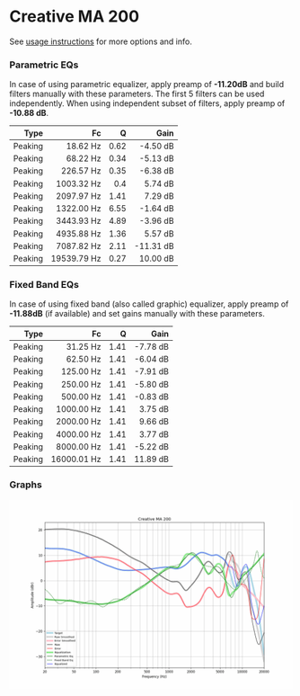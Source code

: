 # Creative MA 200
See [usage instructions](https://github.com/jaakkopasanen/AutoEq#usage) for more options and info.

### Parametric EQs
In case of using parametric equalizer, apply preamp of **-11.20dB** and build filters manually
with these parameters. The first 5 filters can be used independently.
When using independent subset of filters, apply preamp of **-10.88 dB**.

| Type    | Fc          |    Q | Gain      |
|--------:|------------:|-----:|----------:|
| Peaking | 18.62 Hz    | 0.62 | -4.50 dB  |
| Peaking | 68.22 Hz    | 0.34 | -5.13 dB  |
| Peaking | 226.57 Hz   | 0.35 | -6.38 dB  |
| Peaking | 1003.32 Hz  | 0.4  | 5.74 dB   |
| Peaking | 2097.97 Hz  | 1.41 | 7.29 dB   |
| Peaking | 1322.00 Hz  | 6.55 | -1.64 dB  |
| Peaking | 3443.93 Hz  | 4.89 | -3.96 dB  |
| Peaking | 4935.88 Hz  | 1.36 | 5.57 dB   |
| Peaking | 7087.82 Hz  | 2.11 | -11.31 dB |
| Peaking | 19539.79 Hz | 0.27 | 10.00 dB  |

### Fixed Band EQs
In case of using fixed band (also called graphic) equalizer, apply preamp of **-11.88dB**
(if available) and set gains manually with these parameters.

| Type    | Fc          |    Q | Gain     |
|--------:|------------:|-----:|---------:|
| Peaking | 31.25 Hz    | 1.41 | -7.78 dB |
| Peaking | 62.50 Hz    | 1.41 | -6.04 dB |
| Peaking | 125.00 Hz   | 1.41 | -7.91 dB |
| Peaking | 250.00 Hz   | 1.41 | -5.80 dB |
| Peaking | 500.00 Hz   | 1.41 | -0.83 dB |
| Peaking | 1000.00 Hz  | 1.41 | 3.75 dB  |
| Peaking | 2000.00 Hz  | 1.41 | 9.66 dB  |
| Peaking | 4000.00 Hz  | 1.41 | 3.77 dB  |
| Peaking | 8000.00 Hz  | 1.41 | -5.22 dB |
| Peaking | 16000.01 Hz | 1.41 | 11.89 dB |

### Graphs
![](./Creative%20MA%20200.png)